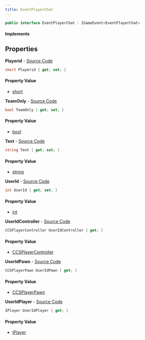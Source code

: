 ```yaml
---
title: EventPlayerChat
---
```


```csharp
public interface EventPlayerChat : IGameEvent<EventPlayerChat>
```

#### Implements

## Properties

**Playerid** - [Source Code](https://github.com/swiftly-solution/swiftlys2/blob/main/managed/src/SwiftlyS2.Generated/GameEvents/Interfaces/EventPlayerChat.cs#L56)

```csharp
short Playerid { get; set; }
```

#### Property Value

- [short](https://learn.microsoft.com/dotnet/api/system.int16)

**TeamOnly** - [Source Code](https://github.com/swiftly-solution/swiftlys2/blob/main/managed/src/SwiftlyS2.Generated/GameEvents/Interfaces/EventPlayerChat.cs#L24)

```csharp
bool TeamOnly { get; set; }
```

#### Property Value

- [bool](https://learn.microsoft.com/dotnet/api/system.boolean)

**Text** - [Source Code](https://github.com/swiftly-solution/swiftlys2/blob/main/managed/src/SwiftlyS2.Generated/GameEvents/Interfaces/EventPlayerChat.cs#L63)

```csharp
string Text { get; set; }
```

#### Property Value

- [string](https://learn.microsoft.com/dotnet/api/system.string)

**UserId** - [Source Code](https://github.com/swiftly-solution/swiftlys2/blob/main/managed/src/SwiftlyS2.Generated/GameEvents/Interfaces/EventPlayerChat.cs#L49)

```csharp
int UserId { get; set; }
```

#### Property Value

- [int](https://learn.microsoft.com/dotnet/api/system.int32)

**UserIdController** - [Source Code](https://github.com/swiftly-solution/swiftlys2/blob/main/managed/src/SwiftlyS2.Generated/GameEvents/Interfaces/EventPlayerChat.cs#L31)

```csharp
CCSPlayerController UserIdController { get; }
```

#### Property Value

- [CCSPlayerController](/docs/api/shared/schemadefinitions/ccsplayercontroller)

**UserIdPawn** - [Source Code](https://github.com/swiftly-solution/swiftlys2/blob/main/managed/src/SwiftlyS2.Generated/GameEvents/Interfaces/EventPlayerChat.cs#L38)

```csharp
CCSPlayerPawn UserIdPawn { get; }
```

#### Property Value

- [CCSPlayerPawn](/docs/api/shared/schemadefinitions/ccsplayerpawn)

**UserIdPlayer** - [Source Code](https://github.com/swiftly-solution/swiftlys2/blob/main/managed/src/SwiftlyS2.Generated/GameEvents/Interfaces/EventPlayerChat.cs#L42)

```csharp
IPlayer UserIdPlayer { get; }
```

#### Property Value

- [IPlayer](/docs/api/shared/players/iplayer)

